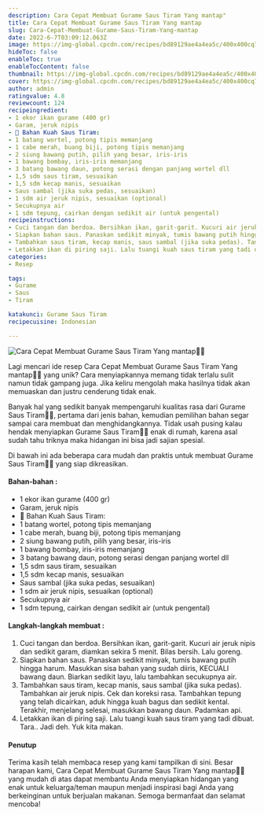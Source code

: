 ```yaml
---
description: Cara Cepat Membuat Gurame Saus Tiram Yang mantap"
title: Cara Cepat Membuat Gurame Saus Tiram Yang mantap
slug: Cara-Cepat-Membuat-Gurame-Saus-Tiram-Yang-mantap
date: 2022-6-7T03:09:12.063Z
image: https://img-global.cpcdn.com/recipes/bd89129ae4a4ea5c/400x400cq70/photo.jpg
hideToc: false
enableToc: true
enableTocContent: false
thumbnail: https://img-global.cpcdn.com/recipes/bd89129ae4a4ea5c/400x400cq70/photo.jpg
cover: https://img-global.cpcdn.com/recipes/bd89129ae4a4ea5c/400x400cq70/photo.jpg
author: admin
ratingvalue: 4.8
reviewcount: 124
recipeingredient:
- 1 ekor ikan gurame (400 gr)
- Garam, jeruk nipis
- 🌿 Bahan Kuah Saus Tiram:
- 1 batang wortel, potong tipis memanjang
- 1 cabe merah, buang biji, potong tipis memanjang
- 2 siung bawang putih, pilih yang besar, iris-iris
- 1 bawang bombay, iris-iris memanjang
- 3 batang bawang daun, potong serasi dengan panjang wortel dll
- 1,5 sdm saus tiram, sesuaikan
- 1,5 sdm kecap manis, sesuaikan
- Saus sambal (jika suka pedas, sesuaikan)
- 1 sdm air jeruk nipis, sesuaikan (optional)
- Secukupnya air
- 1 sdm tepung, cairkan dengan sedikit air (untuk pengental)
recipeinstructions:
- Cuci tangan dan berdoa. Bersihkan ikan, garit-garit. Kucuri air jeruk nipis dan sedikit garam, diamkan sekira 5 menit. Bilas bersih. Lalu goreng.
- Siapkan bahan saus. Panaskan sedikit minyak, tumis bawang putih hingga harum. Masukkan sisa bahan yang sudah diiris, KECUALI bawang daun. Biarkan sedikit layu, lalu tambahkan secukupnya air.
- Tambahkan saus tiram, kecap manis, saus sambal (jika suka pedas). Tambahkan air jeruk nipis. Cek dan koreksi rasa. Tambahkan tepung yang telah dicairkan, aduk hingga kuah bagus dan sedikit kental. Terakhir, menjelang selesai, masukkan bawang daun. Padamkan api.
- Letakkan ikan di piring saji. Lalu tuangi kuah saus tiram yang tadi dibuat. Tara.. Jadi deh. Yuk kita makan.
categories:
- Resep

tags:
- Gurame
- Saus
- Tiram

katakunci: Gurame Saus Tiram
recipecuisine: Indonesian

---
```


![Cara Cepat Membuat Gurame Saus Tiram Yang mantap👩‍🍳](https://img-global.cpcdn.com/recipes/bd89129ae4a4ea5c/400x400cq70/photo.jpg)

Lagi mencari ide resep Cara Cepat Membuat Gurame Saus Tiram Yang mantap👩‍🍳 yang unik? Cara menyiapkannya memang tidak terlalu sulit namun tidak gampang juga. Jika keliru mengolah maka hasilnya tidak akan memuaskan dan justru cenderung tidak enak.

Banyak hal yang sedikit banyak mempengaruhi kualitas rasa dari Gurame Saus Tiram👩‍🍳, pertama dari jenis bahan, kemudian pemilihan bahan segar sampai cara membuat dan menghidangkannya. Tidak usah pusing kalau hendak menyiapkan Gurame Saus Tiram👩‍🍳 enak di rumah, karena asal sudah tahu triknya maka hidangan ini bisa jadi sajian spesial.

Di bawah ini ada beberapa cara mudah dan praktis untuk membuat Gurame Saus Tiram👩‍🍳 yang siap dikreasikan.

<!--inarticleads1-->

#### Bahan-bahan :

- 1 ekor ikan gurame (400 gr)
- Garam, jeruk nipis
- 🌿 Bahan Kuah Saus Tiram:
- 1 batang wortel, potong tipis memanjang
- 1 cabe merah, buang biji, potong tipis memanjang
- 2 siung bawang putih, pilih yang besar, iris-iris
- 1 bawang bombay, iris-iris memanjang
- 3 batang bawang daun, potong serasi dengan panjang wortel dll
- 1,5 sdm saus tiram, sesuaikan
- 1,5 sdm kecap manis, sesuaikan
- Saus sambal (jika suka pedas, sesuaikan)
- 1 sdm air jeruk nipis, sesuaikan (optional)
- Secukupnya air
- 1 sdm tepung, cairkan dengan sedikit air (untuk pengental)

<!--inarticleads2-->

#### Langkah-langkah membuat :

1. Cuci tangan dan berdoa. Bersihkan ikan, garit-garit. Kucuri air jeruk nipis dan sedikit garam, diamkan sekira 5 menit. Bilas bersih. Lalu goreng.
1. Siapkan bahan saus. Panaskan sedikit minyak, tumis bawang putih hingga harum. Masukkan sisa bahan yang sudah diiris, KECUALI bawang daun. Biarkan sedikit layu, lalu tambahkan secukupnya air.
1. Tambahkan saus tiram, kecap manis, saus sambal (jika suka pedas). Tambahkan air jeruk nipis. Cek dan koreksi rasa. Tambahkan tepung yang telah dicairkan, aduk hingga kuah bagus dan sedikit kental. Terakhir, menjelang selesai, masukkan bawang daun. Padamkan api.
1. Letakkan ikan di piring saji. Lalu tuangi kuah saus tiram yang tadi dibuat. Tara.. Jadi deh. Yuk kita makan.

#### Penutup

Terima kasih telah membaca resep yang kami tampilkan di sini. Besar harapan kami, Cara Cepat Membuat Gurame Saus Tiram Yang mantap👩‍🍳 yang mudah di atas dapat membantu Anda menyiapkan hidangan yang enak untuk keluarga/teman maupun menjadi inspirasi bagi Anda yang berkeinginan untuk berjualan makanan. Semoga bermanfaat dan selamat mencoba!